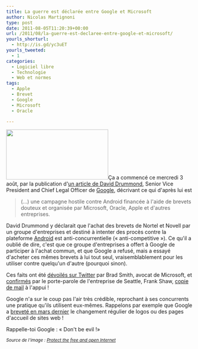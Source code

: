 ```yaml
---
title: La guerre est déclarée entre Google et Microsoft
author: Nicolas Martignoni
type: post
date: 2011-08-05T11:20:39+00:00
url: /2011/08/la-guerre-est-declaree-entre-google-et-microsoft/
yourls_shorturl:
  - http://is.gd/yc3uET
yourls_tweeted:
  - 1
categories:
  - Logiciel libre
  - Technologie
  - Web et normes
tags:
  - Apple
  - Brevet
  - Google
  - Microsoft
  - Oracle

---
```

[<img class="alignleft size-full wp-image-787" title="google-dont-be-evil" src="https://blog.martignoni.net/wp-content/uploads/2011/08/google-dont-be-evil.gif" alt="" width="276" height="135" />][1]Ça a commencé ce mercredi 3 août, par la publication d'[un article de David Drummond][2], Senior Vice President and Chief Legal Officer de [Google][3], décrivant ce qui d'après lui est

> (&#8230;) une campagne hostile contre Android financée à l'aide de brevets douteux et organisée par Microsoft, Oracle, Apple et d'autres entreprises.

David Drummond y déclarait que l'achat des brevets de Nortel et Novell par un groupe d'entreprises et destiné à intenter des procès contre la plateforme [Android][4] est anti-concurrentielle (« anti-competitive »). Ce qu'il a oublié de dire, c'est que ce groupe d'entreprises a offert à Google de participer à l'achat commun, et que Google a refusé, mais a essayé d'acheter ces mêmes brevets à lui tout seul, vraisemblablement pour les utiliser contre quelqu'un d'autre (pourquoi sinon).

Ces faits ont été [dévoilés sur Twitter][5] par Brad Smith, avocat de Microsoft, et [confirmés][6] par le porte-parole de l'entreprise de Seattle, Frank Shaw, [copie de mail][7] à l'appui !

Google n'a sur le coup pas l'air très crédible, reprochant à ses concurrents une pratique qu'ils utilisent eux-mêmes. Rappelons par exemple que Google a [breveté en mars dernier][8] le changement régulier de logos ou des pages d'accueil de sites web !

Rappelle-toi Google : « Don't be evil !»

<small><em>Source de l'image : <a href="http://googledontbeevil.com/letter/">Protect the free and open Internet</a></em></small>

 [1]: https://blog.martignoni.net/wp-content/uploads/2011/08/google-dont-be-evil.gif
 [2]: http://googleblog.blogspot.com/2011/08/when-patents-attack-android.html
 [3]: http://google.com/
 [4]: http://www.android.com/
 [5]: https://twitter.com/#!/BradSmi/status/98902130412355585
 [6]: https://twitter.com/#!/fxshaw/status/98932077327691776
 [7]: https://p.twimg.com/AV96Mz4CMAIt7xd.jpg
 [8]: http://patft.uspto.gov/netacgi/nph-Parser?Sect1=PTO1&Sect2=HITOFF&d=PALL&p=1&u=%2Fnetahtml%2FPTO%2Fsrchnum.htm&r=1&f=G&l=50&s1=7%2C912%2C915.PN.&OS=PN%2F7%2C912%2C915&RS=PN%2F7%2C912%2C915